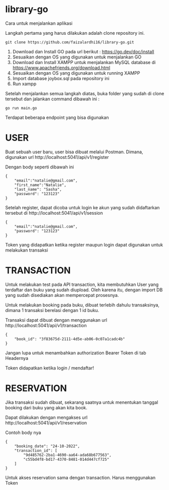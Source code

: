 # library-go

Cara untuk menjalankan aplikasi

Langkah pertama yang harus dilakukan adalah clone repository ini. 

```
git clone https://github.com/faizalardhi16/library-go.git
```


1. Download dan Install GO pada url berikut : https://go.dev/doc/install
2. Sesuaikan dengan OS yang digunakan untuk menjalankan GO
3. Download dan Install XAMPP untuk menjalankan MySQL database di https://www.apachefriends.org/download.html
4. Sesuaikan dengan OS yang digunakan untuk running XAMPP
5. Import database joybox.sql pada repository ini
6. Run xampp

Setelah menjalankan semua langkah diatas, buka folder yang sudah di clone tersebut dan jalankan command dibawah ini :

```
go run main.go
```

Terdapat beberapa endpoint yang bisa digunakan

# USER

Buat sebuah user baru, user bisa dibuat melalui Postman. Dimana, digunakan url http://localhost:5041/api/v1/register

Dengan body seperti dibawah ini 

```
{
    "email":"natalie@gmail.com",
    "first_name":"Natalie",
    "last_name": "Sasha",
    "password": "123123"
}
```

Setelah register, dapat dicoba untuk login ke akun yang sudah didaftarkan tersebut di http://localhost:5041/api/v1/session

```
{
    "email":"natalie@gmail.com",
    "password": "123123"
}
```

Token yang didapatkan ketika register maupun login dapat digunakan untuk melakukan transaksi


# TRANSACTION

Untuk melakukan test pada API transaction, kita membutuhkan User yang terdaftar dan buku yang sudah diupload. Oleh karena itu, dengan import DB yang sudah disediakan akan mempercepat prosesnya.

Untuk melakukan booking pada buku, dibuat terlebih dahulu transaksinya, dimana 1 transaksi berelasi dengan 1 id buku.

Transaksi dapat dibuat dengan menggunakan url http://localhost:5041/api/v1/transaction

```
{
    "book_id": "3f83675d-2111-4d5e-ab06-0c07a1cadc4b"
}
```

Jangan lupa untuk menambahkan authorization Bearer Token di tab Headernya

Token didapatkan ketika login / mendaftar!

# RESERVATION

Jika transaksi sudah dibuat, sekarang saatnya untuk menentukan tanggal booking dari buku yang akan kita book.

Dapat dilakukan dengan mengakses url http://localhost:5041/api/v1/reservation

Contoh body nya

```
{
    "booking_date": "24-10-2022",
    "transaction_id": [
        "9d485762-2ba1-4690-aa64-ada68b677563",
        "c55bd4f8-bd17-4370-8481-014d447cf725"
    ]
}
```

Untuk akses reservation sama dengan transaction. Harus menggunakan Token

